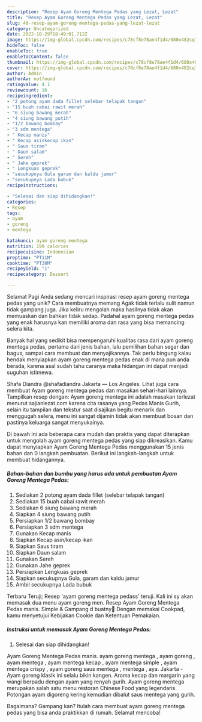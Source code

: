 ```yaml
---
description: "Resep Ayam Goreng Mentega Pedas yang Lezat, Lezat"
title: "Resep Ayam Goreng Mentega Pedas yang Lezat, Lezat"
slug: 40-resep-ayam-goreng-mentega-pedas-yang-lezat-lezat
category: Uncategorized
date: 2022-10-29T18:49:01.712Z
image: https://img-global.cpcdn.com/recipes/c78cf8e78ae4f1d4/680x482cq70/ayam-goreng-mentega-pedas-foto-resep-utama.jpg
hideToc: false
enableToc: true
enableTocContent: false
thumbnail: https://img-global.cpcdn.com/recipes/c78cf8e78ae4f1d4/680x482cq70/ayam-goreng-mentega-pedas-foto-resep-utama.jpg
cover: https://img-global.cpcdn.com/recipes/c78cf8e78ae4f1d4/680x482cq70/ayam-goreng-mentega-pedas-foto-resep-utama.jpg
author: Admin
authorAv: notfound
ratingvalue: 4.1
reviewcount: 16
recipeingredient:
- "2 potong ayam dada fillet selebar telapak tangan"
- "15 buah cabai rawit merah"
- "6 siung bawang merah"
- "4 siung bawang putih"
- "1/2 bawang bombay"
- "3 sdm mentega"
- " Kecap manis"
- " Kecap asinkecap ikan"
- " Saus tiram"
- " Daun salam"
- " Sereh"
- " Jahe geprek"
- " Lengkuas geprek"
- "secukupnya Gula garam dan kaldu jamur"
- "secukupnya Lada bubuk"
recipeinstructions:

- "Selesai dan siap dihidangkan!"
categories:
- Resep
tags:
- ayam
- goreng
- mentega

katakunci: ayam goreng mentega 
nutrition: 199 calories
recipecuisine: Indonesian
preptime: "PT11M"
cooktime: "PT38M"
recipeyield: "1"
recipecategory: Dessert

---
```



Selamat Pagi Anda sedang mencari inspirasi resep ayam goreng mentega pedas yang unik? Cara membuatnya memang Agak tidak terlalu sulit namun tidak gampang juga. Jika keliru mengolah maka hasilnya tidak akan memuaskan dan bahkan tidak sedap. Padahal ayam goreng mentega pedas yang enak harusnya kan memiliki aroma dan rasa yang bisa memancing selera kita.


Banyak hal yang sedikit bisa mempengaruhi kualitas rasa dari ayam goreng mentega pedas, pertama dari jenis bahan, lalu pemilihan bahan segar dan bagus, sampai cara membuat dan menyajikannya. Tak perlu bingung kalau hendak menyiapkan ayam goreng mentega pedas enak di mana pun anda berada, karena asal sudah tahu caranya maka hidangan ini dapat menjadi suguhan istimewa.

Shafa Diandra @shafadiandra Jakarta — Los Angeles. Lihat juga cara membuat Ayam goreng mentega pedas dan masakan sehari-hari lainnya. Tampilkan resep dengan: Ayam goreng mentega ini adalah masakan terlezat menurut sajianlezat.com karena cita rasanya yang Pedas Manis Gurih, selain itu tampilan dan tekstur saat disajikan begitu menarik dan menggugah selera, menu ini sangat dijamin tidak akan membuat bosan dan pastinya keluarga sangat menyukainya.


Di bawah ini ada beberapa cara mudah dan praktis yang dapat diterapkan untuk mengolah ayam goreng mentega pedas yang siap dikreasikan. Kamu dapat menyiapkan Ayam Goreng Mentega Pedas menggunakan 15 jenis bahan dan 0 langkah pembuatan. Berikut ini langkah-langkah untuk membuat hidangannya.

<!--inarticleads1-->

##### Bahan-bahan dan bumbu yang harus ada untuk pembuatan Ayam Goreng Mentega Pedas:

1. Sediakan 2 potong ayam dada fillet (selebar telapak tangan)
1. Sediakan 15 buah cabai rawit merah
1. Sediakan 6 siung bawang merah
1. Siapkan 4 siung bawang putih
1. Persiapkan 1/2 bawang bombay
1. Persiapkan 3 sdm mentega
1. Gunakan  Kecap manis
1. Siapkan  Kecap asin/kecap ikan
1. Siapkan  Saus tiram
1. Siapkan  Daun salam
1. Gunakan  Sereh
1. Gunakan  Jahe geprek
1. Persiapkan  Lengkuas geprek
1. Siapkan secukupnya Gula, garam dan kaldu jamur
1. Ambil secukupnya Lada bubuk


Terbaru Teruji; Resep &#39;ayam goreng mentega pedass&#39; teruji. Kali ini sy akan memasak dua menu ayam goreng men. Resep Ayam Goreng Mentega Pedas manis. Simple &amp; Gampang d buatny🥰 Dengan memakai Cookpad, kamu menyetujui Kebijakan Cookie dan Ketentuan Pemakaian. 

<!--inarticleads2-->

##### Instruksi untuk memasak Ayam Goreng Mentega Pedas:


1. Selesai dan siap dihidangkan!

Ayam Goreng Mentega Pedas manis. ayam goreng mentega , ayam goreng , ayam mentega , ayam mentega kecap , ayam mentega simple , ayam mentega crispy , ayam goreng saus mentega , mentega , aya. Jakarta - Ayam goreng klasik ini selalu bikin kangen. Aroma kecap dan margarin yang wangi berpadu dengan ayam yang renyah gurih. Ayam goreng mentega merupakan salah satu menu restoran Chinese Food yang legendaris. Potongan ayam digoreng kering kemudian dibalut saus mentega yang gurih. 

Bagaimana? Gampang kan? Itulah cara membuat ayam goreng mentega pedas yang bisa anda praktikkan di rumah. Selamat mencoba!
